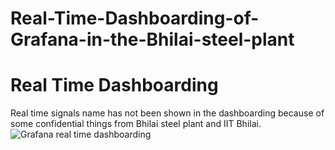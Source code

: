 # Real-Time-Dashboarding-of-Grafana-in-the-Bhilai-steel-plant

# Real Time Dashboarding 
Real time signals name has not been shown in the dashboarding because of some confidential things from Bhilai steel plant and IIT Bhilai.
![Grafana real time dashboarding](https://github.com/Roodraps/Real-Time-Dashboarding-of-Grafana-in-the-Bhilai-steel-plant/assets/113835698/a9eae114-9e92-4e92-950b-89268868cdf0)
